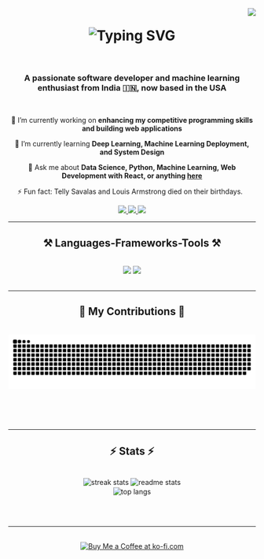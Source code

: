 <img align="right" src="https://visitor-badge.laobi.icu/badge?page_id=AnuragGorkar.AnuragGorkar" />

<h1 align="center">
    <img 
      src="https://readme-typing-svg.herokuapp.com?font=Roboto+&pause=1000&color=E5E6D1&multiline=true&repeat=false&width=435&height=70&lines=Hi+this+is+Anurag+Gorkar...+%F0%9F%A7%91%E2%80%8D%F0%9F%92%BB;Welcome+to+my+GitHub+Profile!+%F0%9F%9A%80" 
      alt="Typing SVG" 
    />
</h1>
<br>

<h3 align="center">A passionate software developer and machine learning enthusiast from India 🇮🇳, now based in the USA</h3>

<br/>

<div align="center">
 
 🔭 I’m currently working on **enhancing my competitive programming skills and building web applications**

 🌱 I’m currently learning **Deep Learning, Machine Learning Deployment, and System Design**

 💬 Ask me about **Data Science, Python, Machine Learning, Web Development with React, or anything [here](https://github.com/adgorkar/adgorkar/issues)**

 ⚡ Fun fact: <!-- START FUN FACT -->Telly Savalas and Louis Armstrong died on their birthdays.  <!-- END FUN FACT -->

</div>
 
<div align="center"> 
  <a href="mailto:pedro.sales.muniz@gmail.com">
    <img src="https://img.shields.io/badge/Gmail-333333?style=for-the-badge&logo=gmail&logoColor=red" />
  </a>
  <a href="https://linkedin.com/in/pedro-sales-muniz" target="_blank">
    <img src="https://img.shields.io/badge/LinkedIn-0077B5?style=for-the-badge&logo=linkedin&logoColor=white" target="_blank" />
  </a>
  <a href="https://salesp07.github.io" target="_blank">
     <img src="https://img.shields.io/badge/Portfolio-FF5722?style=for-the-badge&logo=todoist&logoColor=white" target="_blank" /> <!-- sqlite, safari, google-chrome are other good icon options -->
  </a>
</div>

 <hr/>
 
<h2 align="center">⚒️ Languages-Frameworks-Tools ⚒️</h2>
<br/>
<div align="center">
    <img src="https://skillicons.dev/icons?i=react,bootstrap,mui,html,css,vscode,github,figma,tailwind,git,r" />
    <img src="https://skillicons.dev/icons?i=nodejs,python,javascript,typescript,express,firebase,mongodb,c,java,nextjs,mysql,flask" /><br>
</div>

<br/>
<hr/>

<div align="center">
  <h2>🐍 My Contributions 🐍</h2>
  <br>
  <img alt="snake eating my contributions" src="https://raw.githubusercontent.com/salesp07/salesp07/output/github-contribution-grid-snake.svg" />
  
  <br/><br/><br/>
</div>

<hr/>

<h2 align="center">⚡ Stats ⚡</h2>
<br>
<div align=center>
  <img width=390 src="https://github-readme-streak-stats-salesp07.vercel.app/?user=salesp07&count_private=true&theme=react&border_radius=10" alt="streak stats"/>
  <img width=390 src="https://github-readme-stats-salesp07.vercel.app/api?username=salesp07&count_private=true&show_icons=true&theme=react&rank_icon=github&border_radius=10" alt="readme stats" />
  <br/>
  <img width=325 align="center" src="https://github-readme-stats-salesp07.vercel.app/api/top-langs/?username=salesp07&hide=HTML&langs_count=8&layout=compact&theme=react&border_radius=10&size_weight=0.5&count_weight=0.5&exclude_repo=github-readme-stats" alt="top langs" />
</div>

<br/><br/>

<hr/>

<br/>

<div align="center">
<a href='https://ko-fi.com/V7V4RAK9C' target='_blank'><img height='64' style='border:0px;height:64px;' src='https://storage.ko-fi.com/cdn/kofi1.png?v=3' border='0' alt='Buy Me a Coffee at ko-fi.com' /></a>
</div>

<br/>
